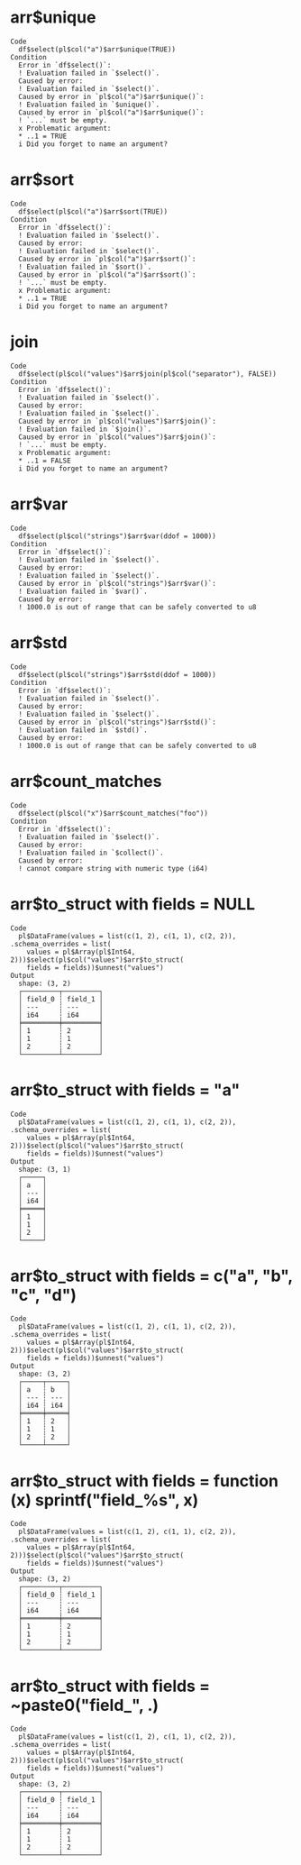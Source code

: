 # arr$unique

    Code
      df$select(pl$col("a")$arr$unique(TRUE))
    Condition
      Error in `df$select()`:
      ! Evaluation failed in `$select()`.
      Caused by error:
      ! Evaluation failed in `$select()`.
      Caused by error in `pl$col("a")$arr$unique()`:
      ! Evaluation failed in `$unique()`.
      Caused by error in `pl$col("a")$arr$unique()`:
      ! `...` must be empty.
      x Problematic argument:
      * ..1 = TRUE
      i Did you forget to name an argument?

# arr$sort

    Code
      df$select(pl$col("a")$arr$sort(TRUE))
    Condition
      Error in `df$select()`:
      ! Evaluation failed in `$select()`.
      Caused by error:
      ! Evaluation failed in `$select()`.
      Caused by error in `pl$col("a")$arr$sort()`:
      ! Evaluation failed in `$sort()`.
      Caused by error in `pl$col("a")$arr$sort()`:
      ! `...` must be empty.
      x Problematic argument:
      * ..1 = TRUE
      i Did you forget to name an argument?

# join

    Code
      df$select(pl$col("values")$arr$join(pl$col("separator"), FALSE))
    Condition
      Error in `df$select()`:
      ! Evaluation failed in `$select()`.
      Caused by error:
      ! Evaluation failed in `$select()`.
      Caused by error in `pl$col("values")$arr$join()`:
      ! Evaluation failed in `$join()`.
      Caused by error in `pl$col("values")$arr$join()`:
      ! `...` must be empty.
      x Problematic argument:
      * ..1 = FALSE
      i Did you forget to name an argument?

# arr$var

    Code
      df$select(pl$col("strings")$arr$var(ddof = 1000))
    Condition
      Error in `df$select()`:
      ! Evaluation failed in `$select()`.
      Caused by error:
      ! Evaluation failed in `$select()`.
      Caused by error in `pl$col("strings")$arr$var()`:
      ! Evaluation failed in `$var()`.
      Caused by error:
      ! 1000.0 is out of range that can be safely converted to u8

# arr$std

    Code
      df$select(pl$col("strings")$arr$std(ddof = 1000))
    Condition
      Error in `df$select()`:
      ! Evaluation failed in `$select()`.
      Caused by error:
      ! Evaluation failed in `$select()`.
      Caused by error in `pl$col("strings")$arr$std()`:
      ! Evaluation failed in `$std()`.
      Caused by error:
      ! 1000.0 is out of range that can be safely converted to u8

# arr$count_matches

    Code
      df$select(pl$col("x")$arr$count_matches("foo"))
    Condition
      Error in `df$select()`:
      ! Evaluation failed in `$select()`.
      Caused by error:
      ! Evaluation failed in `$collect()`.
      Caused by error:
      ! cannot compare string with numeric type (i64)

# arr$to_struct with fields = NULL

    Code
      pl$DataFrame(values = list(c(1, 2), c(1, 1), c(2, 2)), .schema_overrides = list(
        values = pl$Array(pl$Int64, 2)))$select(pl$col("values")$arr$to_struct(
        fields = fields))$unnest("values")
    Output
      shape: (3, 2)
      ┌─────────┬─────────┐
      │ field_0 ┆ field_1 │
      │ ---     ┆ ---     │
      │ i64     ┆ i64     │
      ╞═════════╪═════════╡
      │ 1       ┆ 2       │
      │ 1       ┆ 1       │
      │ 2       ┆ 2       │
      └─────────┴─────────┘

# arr$to_struct with fields = "a"

    Code
      pl$DataFrame(values = list(c(1, 2), c(1, 1), c(2, 2)), .schema_overrides = list(
        values = pl$Array(pl$Int64, 2)))$select(pl$col("values")$arr$to_struct(
        fields = fields))$unnest("values")
    Output
      shape: (3, 1)
      ┌─────┐
      │ a   │
      │ --- │
      │ i64 │
      ╞═════╡
      │ 1   │
      │ 1   │
      │ 2   │
      └─────┘

# arr$to_struct with fields = c("a", "b", "c", "d")

    Code
      pl$DataFrame(values = list(c(1, 2), c(1, 1), c(2, 2)), .schema_overrides = list(
        values = pl$Array(pl$Int64, 2)))$select(pl$col("values")$arr$to_struct(
        fields = fields))$unnest("values")
    Output
      shape: (3, 2)
      ┌─────┬─────┐
      │ a   ┆ b   │
      │ --- ┆ --- │
      │ i64 ┆ i64 │
      ╞═════╪═════╡
      │ 1   ┆ 2   │
      │ 1   ┆ 1   │
      │ 2   ┆ 2   │
      └─────┴─────┘

# arr$to_struct with fields = function (x) sprintf("field_%s", x)

    Code
      pl$DataFrame(values = list(c(1, 2), c(1, 1), c(2, 2)), .schema_overrides = list(
        values = pl$Array(pl$Int64, 2)))$select(pl$col("values")$arr$to_struct(
        fields = fields))$unnest("values")
    Output
      shape: (3, 2)
      ┌─────────┬─────────┐
      │ field_0 ┆ field_1 │
      │ ---     ┆ ---     │
      │ i64     ┆ i64     │
      ╞═════════╪═════════╡
      │ 1       ┆ 2       │
      │ 1       ┆ 1       │
      │ 2       ┆ 2       │
      └─────────┴─────────┘

# arr$to_struct with fields = ~paste0("field_", .)

    Code
      pl$DataFrame(values = list(c(1, 2), c(1, 1), c(2, 2)), .schema_overrides = list(
        values = pl$Array(pl$Int64, 2)))$select(pl$col("values")$arr$to_struct(
        fields = fields))$unnest("values")
    Output
      shape: (3, 2)
      ┌─────────┬─────────┐
      │ field_0 ┆ field_1 │
      │ ---     ┆ ---     │
      │ i64     ┆ i64     │
      ╞═════════╪═════════╡
      │ 1       ┆ 2       │
      │ 1       ┆ 1       │
      │ 2       ┆ 2       │
      └─────────┴─────────┘

